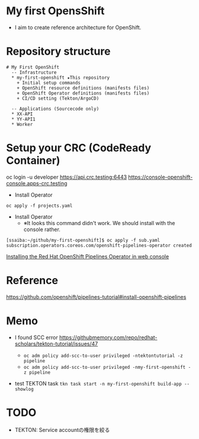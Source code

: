 # My first OpensShift

* I aim to create reference architecture for OpenShift.


# Repository structure
```
# My First OpenShift
  -- Infrastructure
  * my-first-openshift ★This repository
    + Initial setup commands
    + OpenShift resource definitions (manifests files)
    + OpenShift Operator definitions (manifests files)
    + CI/CD setting (Tekton/ArgoCD)

  -- Applications (Sourcecode only)
  * XX-API
  * YY-API1
  * Worker
```

# Setup your CRC (CodeReady Container)

oc login -u developer https://api.crc.testing:6443
https://console-openshift-console.apps-crc.testing

*  Install Operator
```
oc apply -f projects.yaml
```

*  Install Operator
    - ※It looks this command didn't work. We should install with the console rather.
```
[ssaiba:~/github/my-first-openshift]$ oc apply -f sub.yaml
subscription.operators.coreos.com/openshift-pipelines-operator created
```

[Installing the Red Hat OpenShift Pipelines Operator in web console](https://docs.openshift.com/container-platform/4.7/cicd/pipelines/installing-pipelines.html)

# Reference
https://github.com/openshift/pipelines-tutorial#install-openshift-pipelines

# Memo
* I found SCC error https://githubmemory.com/repo/redhat-scholars/tekton-tutorial/issues/47
    - `oc adm policy add-scc-to-user privileged -ntektontutorial -z pipeline`
    - `oc adm policy add-scc-to-user privileged -nmy-first-openshift -z pipeline`

* test TEKTON task
`tkn task start -n my-first-openshift build-app --showlog`

# TODO
* TEKTON: Service accountの権限を絞る


